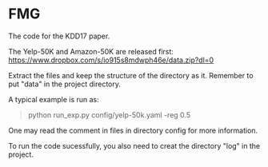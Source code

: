 # FMG
The code for the KDD17 paper.

The Yelp-50K and Amazon-50K are released first: https://www.dropbox.com/s/io915s8mdwph46e/data.zip?dl=0

Extract the files and keep the structure of the directory as it. Remember to put "data" in the project directory.

A typical example is run as: 
> python run_exp.py config/yelp-50k.yaml -reg 0.5

One may read the comment in files in directory config for more information.

To run the code sucessfully, you also need to creat the directory "log" in the project.
